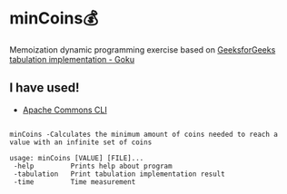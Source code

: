 # minCoins:moneybag:
Memoization dynamic programming exercise based on [GeeksforGeeks tabulation implementation - Goku](https://www.geeksforgeeks.org/find-minimum-number-of-coins-that-make-a-change/)

## I have used!

- [Apache Commons CLI](http://commons.apache.org/proper/commons-cli/)


```

minCoins -Calculates the minimum amount of coins needed to reach a value with an infinite set of coins

usage: minCoins [VALUE] [FILE]...
 -help         Prints help about program
 -tabulation   Print tabulation implementation result
 -time         Time measurement

```
